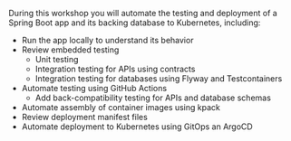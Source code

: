 During this workshop you will automate the testing and deployment of a Spring Boot app and its backing database to Kubernetes, including:

* Run the app locally to understand its behavior
* Review embedded testing
  * Unit testing
  * Integration testing for APIs using contracts
  * Integration testing for databases using Flyway and Testcontainers
* Automate testing using GitHub Actions
  * Add back-compatibility testing for APIs and database schemas
* Automate assembly of container images using kpack
* Review deployment manifest files
* Automate deployment to Kubernetes using GitOps an ArgoCD
